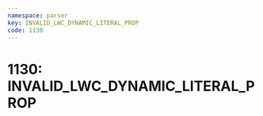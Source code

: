 ```yaml
---
namespace: parser
key: INVALID_LWC_DYNAMIC_LITERAL_PROP
code: 1130
---
```


# 1130: INVALID_LWC_DYNAMIC_LITERAL_PROP
